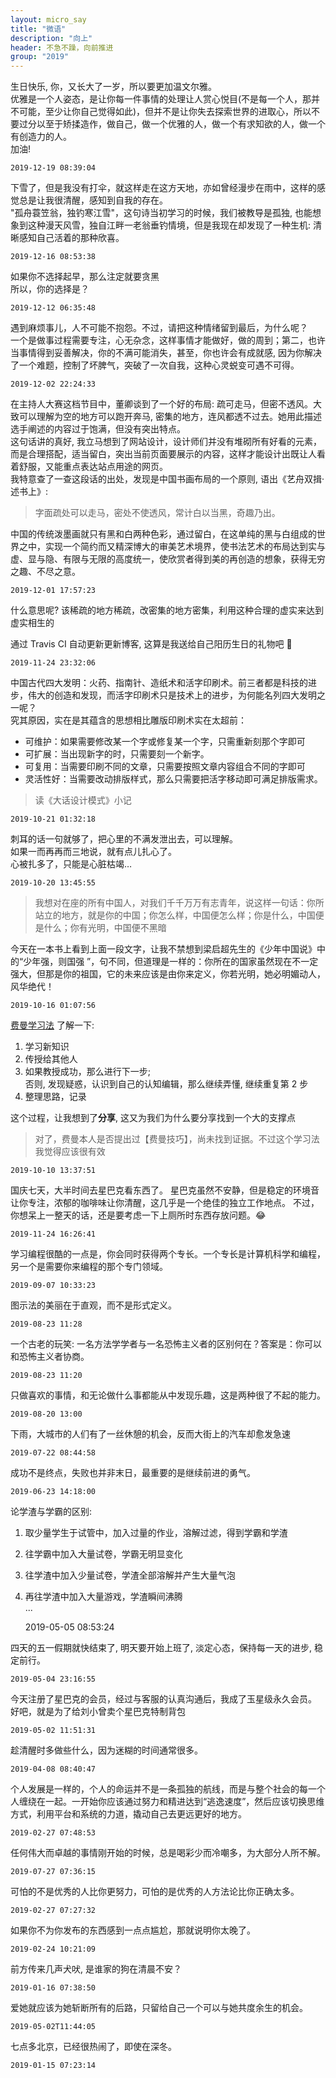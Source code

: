 ```yaml
---
layout: micro_say
title: "微语"
description: "向上"
header: 不急不躁，向前推进
group: "2019"
---
```


生日快乐, 你，又长大了一岁，所以要更加温文尔雅。  
优雅是一个人姿态，是让你每一件事情的处理让人赏心悦目(不是每一个人，那并不可能，至少让你自己觉得如此)，但并不是让你失去探索世界的进取心，所以不要过分以至于矫揉造作，做自己，做一个优雅的人，做一个有求知欲的人，做一个有创造力的人。  
加油!

	2019-12-19 08:39:04

下雪了，但是我没有打伞，就这样走在这方天地，亦如曾经漫步在雨中，这样的感觉总是让我很清醒，感知到自我的存在。  
"孤舟蓑笠翁，独钓寒江雪"，这句诗当初学习的时候，我们被教导是孤独, 也能想象到这种漫天风雪，独自江畔一老翁垂钓情境，但是我现在却发现了一种生机: 清晰感知自己活着的那种欣喜。  

	2019-12-16 08:53:38

如果你不选择起早，那么注定就要贪黑  
所以，你的选择是？  

	2019-12-12 06:35:48

遇到麻烦事儿，人不可能不抱怨。不过，请把这种情绪留到最后，为什么呢？  
一个是做事过程需要专注，心无杂念，这样事情才能做好，做的周到；第二，也许当事情得到妥善解决，你的不满可能消失，甚至，你也许会有成就感, 因为你解决了一个难题，控制了坏脾气，突破了一次自我，这种心灵蜕变可遇不可得。  

	2019-12-02 22:24:33


在主持人大赛这档节目中，董卿谈到了一个好的布局: 疏可走马，但密不透风。大致可以理解为空的地方可以跑开奔马, 密集的地方，连风都透不过去。她用此描述选手阐述的内容过于饱满，但没有突出特点。  
这句话讲的真好, 我立马想到了网站设计，设计师们并没有堆砌所有好看的元素，而是合理搭配，适当留白，突出当前页面要展示的内容，这样才能设计出既让人看着舒服，又能重点表达站点用途的网页。  
我特意查了一查这段话的出处，发现是中国书画布局的一个原则, 语出《艺舟双揖·述书上》:  
> 字面疏处可以走马，密处不使透风，常计白以当黑，奇趣乃出。

中国的传统泼墨画就只有黑和白两种色彩，通过留白，在这单纯的黑与白组成的世界之中，实现一个简约而又精深博大的审美艺术境界，使书法艺术的布局达到实与虚、显与隐、有限与无限的高度统一，使欣赏者得到美的再创造的想象，获得无穷之趣、不尽之意。  

	2019-12-01 17:57:23

什么意思呢? 该稀疏的地方稀疏，改密集的地方密集，利用这种合理的虚实来达到虚实相生的

通过 Travis CI 自动更新更新博客, 这算是我送给自己阳历生日的礼物吧 🤗  

	2019-11-24 23:32:06

中国古代四大发明：火药、指南针、造纸术和活字印刷术。前三者都是科技的进步，伟大的创造和发现，而活字印刷术只是技术上的进步，为何能名列四大发明之一呢？  
究其原因，实在是其蕴含的思想相比雕版印刷术实在太超前：
* 可维护：如果需要修改某一个字或修复某一个字，只需重新刻那个字即可  
* 可扩展：当出现新字的时，只需要刻一个新字。
* 可复用：当需要印刷不同的文章，只需要按照文章内容组合不同的字即可  
* 灵活性好：当需要改动排版样式，那么只需要把活字移动即可满足排版需求。

> 读《大话设计模式》小记  

	2019-10-21 01:32:18

刺耳的话一句就够了，把心里的不满发泄出去，可以理解。  
如果一而再再而三地说，就有点儿扎心了。  
心被扎多了，只能是心脏枯竭…  

	2019-10-20 13:45:55

> 我想对在座的所有中国人，对我们千千万万有志青年，说这样一句话：你所站立的地方，就是你的中国；你怎么样，中国便怎么样；你是什么，中国便是什么；你有光明，中国便不黑暗

今天在一本书上看到上面一段文字，让我不禁想到梁启超先生的《少年中国说》中的“少年强，则国强
”，句不同，但道理是一样的：你所在的国家虽然现在不一定强大，但那是你的祖国，它的未来应该是由你来定义，你若光明，她必明媚动人，风华绝代！  

	2019-10-16 01:07:56

[费曼学习法](https://wiki.mbalib.com/wiki/%E8%B4%B9%E6%9B%BC%E5%AD%A6%E4%B9%A0%E6%B3%95) 了解一下:   
1. 学习新知识  
2. 传授给其他人  
3. 如果教授成功，那么进行下一步;  
    否则, 发现疑惑，认识到自己的认知编辑，那么继续弄懂, 继续重复第 2 步  
4. 整理思路，记录  

这个过程，让我想到了**分享**, 这又为我们为什么要分享找到一个大的支撑点

> 对了，费曼本人是否提出过【费曼技巧】，尚未找到证据。不过这个学习法我觉得应该很有效

	2019-10-10 13:37:51

国庆七天，大半时间去星巴克看东西了。
星巴克虽然不安静，但是稳定的环境音让你专注，浓郁的咖啡味让你清醒，这几乎是一个绝佳的独立工作地点。
不过，你想呆上一整天的话，还是要考虑一下上厕所时东西存放问题。😂

	2019-11-24 16:26:41


学习编程很酷的一点是，你会同时获得两个专长。一个专长是计算机科学和编程，另一个是需要你来编程的那个专门领域。  

	2019-09-07 10:33:23

图示法的美丽在于直观，而不是形式定义。  

	2019-08-23 11:28

一个古老的玩笑: 一名方法学学者与一名恐怖主义者的区别何在？答案是：你可以和恐怖主义者协商。  

	2019-08-23 11:20

只做喜欢的事情，和无论做什么事都能从中发现乐趣，这是两种很了不起的能力。

	2019-08-20 13:00

下雨，大城市的人们有了一丝休憩的机会，反而大街上的汽车却愈发急速  

	2019-07-22 08:44:58

成功不是终点，失败也并非末日，最重要的是继续前进的勇气。

	2019-06-23 14:18:00

论学渣与学霸的区别:  
1. 取少量学生于试管中，加入过量的作业，溶解过滤，得到学霸和学渣  
2. 往学霸中加入大量试卷，学霸无明显变化  
3. 往学渣中加入少量试卷，学渣全部溶解并产生大量气泡  
4. 再往学渣中加入大量游戏，学渣瞬间沸腾  
...  

	2019-05-05 08:53:24

四天的五一假期就快结束了, 明天要开始上班了, 淡定心态，保持每一天的进步, 稳定前行。  

	2019-05-04 23:16:55

今天注册了星巴克的会员，经过与客服的认真沟通后，我成了玉星级永久会员。  
好吧，就是为了给刘小曾卖个星巴克特制背包  

	2019-05-02 11:51:31

趁清醒时多做些什么，因为迷糊的时间通常很多。  

	2019-04-08 08:40:47

个人发展是一样的，个人的命运并不是一条孤独的航线，而是与整个社会的每一个人缠绕在一起。一开始你应该通过努力和精进达到“逃逸速度”，然后应该切换思维方式，利用平台和系统的力道，撬动自己去更远更好的地方。  

	2019-02-27 07:48:53

任何伟大而卓越的事情刚开始的时候，总是喝彩少而冷嘲多，为大部分人所不解。  

	2019-07-27 07:36:15

可怕的不是优秀的人比你更努力，可怕的是优秀的人方法论比你正确太多。  

	2019-02-27 07:27:32

如果你不为你发布的东西感到一点点尴尬，那就说明你太晚了。  

	2019-02-24 10:21:09

前方传来几声犬吠, 是谁家的狗在清晨不安？  

	2019-01-16 07:38:50

爱她就应该为她斩断所有的后路，只留给自己一个可以与她共度余生的机会。  

	2019-05-02T11:44:05

七点多北京，已经很热闹了，即使在深冬。  

	2019-01-15 07:23:14

